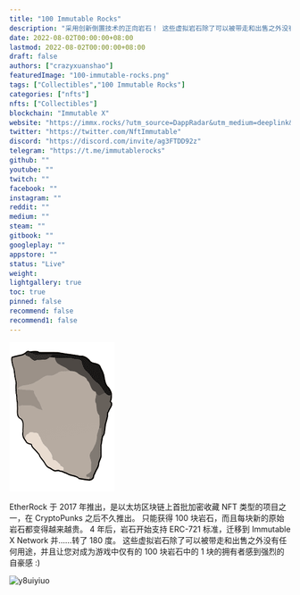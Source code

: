 ```yaml
---
title: "100 Immutable Rocks"
description: "采用创新倒置技术的正向岩石！ 这些虚拟岩石除了可以被带走和出售之外没有任何目的，给你一个强壮的"
date: 2022-08-02T00:00:00+08:00
lastmod: 2022-08-02T00:00:00+08:00
draft: false
authors: ["crazyxuanshao"]
featuredImage: "100-immutable-rocks.png"
tags: ["Collectibles","100 Immutable Rocks"]
categories: ["nfts"]
nfts: ["Collectibles"]
blockchain: "Immutable X"
website: "https://immx.rocks/?utm_source=DappRadar&utm_medium=deeplink&utm_campaign=visit-website"
twitter: "https://twitter.com/NftImmutable"
discord: "https://discord.com/invite/ag3FTDD92z"
telegram: "https://t.me/immutablerocks"
github: ""
youtube: ""
twitch: ""
facebook: ""
instagram: ""
reddit: ""
medium: ""
steam: ""
gitbook: ""
googleplay: ""
appstore: ""
status: "Live"
weight: 
lightgallery: true
toc: true
pinned: false
recommend: false
recommend1: false
---
```



![下载](下载.png)



EtherRock 于 2017 年推出，是以太坊区块链上首批加密收藏 NFT 类型的项目之一，在 CryptoPunks 之后不久推出。 只能获得 100 块岩石，而且每块新的原始岩石都变得越来越贵。 4 年后，岩石开始支持 ERC-721 标准，迁移到 Immutable X Network 并……转了 180 度。
这些虚拟岩石除了可以被带走和出售之外没有任何用途，并且让您对成为游戏中仅有的 100 块岩石中的 1 块的拥有者感到强烈的自豪感 :)



![y8uiyiuo](\y8uiyiuo.png)